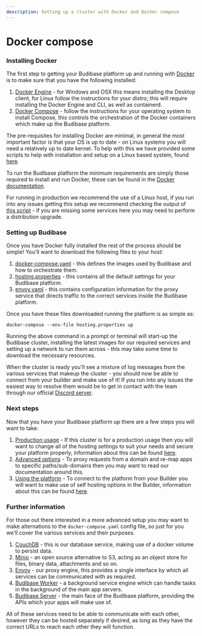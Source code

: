 ```yaml
---
description: Setting up a cluster with Docker and Docker compose
---
```


# Docker compose

### Installing Docker

The first step to getting your Budibase platform up and running with [Docker](https://www.docker.com/) is to make sure that you have the following installed:

1. [Docker Engine](https://docs.docker.com/engine/install/) - for Windows and OSX this means installing the Desktop client, for Linux follow the instructions for your distro; this will require installing the Docker Engine and CLI, as well as containerd.
2. [Docker Compose](https://docs.docker.com/compose/install/) - follow the instructions for your operating system to install Compose, this controls the orchestration of the Docker containers which make up the Budibase platform.

The pre-requisites for installing Docker are minimal, in general the most important factor is that your OS is up to date - on Linux systems you will need a relatively up to date kernel. To help with this we have provided some scripts to help with installation and setup on a Linux based system, found [here](https://github.com/Budibase/budibase/tree/master/hosting/scripts/linux).

To run the Budibase platform the minimum requirements are simply those required to install and run Docker, these can be found in the [Docker documentation](https://docs.docker.com/).

For running in production we recommend the use of a Linux host, if you run into any issues getting this setup we recommend checking the output of [this script](https://github.com/moby/moby/blob/master/contrib/check-config.sh) - if you are missing some services here you may need to perform a distribution upgrade.

### Setting up Budibase

Once you have Docker fully installed the rest of the process should be simple! You'll want to download the following files to your host:

1. [docker-compose.yaml](https://github.com/Budibase/budibase/blob/master/hosting/docker-compose.yaml) - this defines the images used by Budibase and how to orchestrate them.
2. [hosting.properties](https://github.com/Budibase/budibase/blob/master/hosting/hosting.properties) - this contains all the default settings for your Budibase platform.
3. [envoy.yaml](https://github.com/Budibase/budibase/blob/master/hosting/envoy.yaml) - this contains configuration information for the proxy service that directs traffic to the correct services inside the Budibase platform.

Once you have these files downloaded running the platform is as simple as:

```text
docker-compose --env-file hosting.properties up
```

Running the above command in a prompt or terminal will start-up the Budibase cluster, installing the latest images for our required services and setting up a network to run them across - this may take some time to download the necessary resources.

When the cluster is ready you'll see a mixture of log messages from the various services that makeup the cluster - you should now be able to connect from your builder and make use of it! If you run into any issues the easiest way to resolve them would be to get in contact with the team through our official [Discord server](https://discord.gg/aux3PNGTXz).

### Next steps

Now that you have your Budibase platform up there are a few steps you will want to take:

1. [Production usage](../hosting-settings.md) - If this cluster is for a production usage then you will want to change all of the hosting settings to suit your needs and secure your platform properly, information about this can be found [here](../hosting-settings.md).
2. [Advanced options](../advanced-options/) - To proxy requests from a domain and re-map apps to specific paths/sub-domains then you may want to read our documentation around this. 
3. [Using the platform](../builder-settings.md) - To connect to the platform from your Builder you will want to make use of self hosting options in the Builder, information about this can be found [here](../builder-settings.md).

### Further information

For those out there interested in a more advanced setup you may want to make alternations to the `docker-compose.yaml` config file, so just for you we'll cover the various services and their purposes.

1. [CouchDB](https://couchdb.apache.org/) - this is our database service, making use of a docker volume to persist data.
2. [Minio](https://min.io/) - an open source alternative to S3, acting as an object store for files, binary data, attachments and so on.
3. [Envoy](https://www.envoyproxy.io/) - our proxy engine, this provides a single interface by which all services can be communicated with as required.
4. [Budibase Worker](https://github.com/Budibase/budibase/tree/master/packages/worker) - a background service engine which can handle tasks in the background of the main app servers.
5. [Budibase Server](https://github.com/Budibase/budibase/tree/master/packages/server) - the main face of the Budibase platform, providing the APIs which your apps will make use of.

All of these services need to be able to communicate with each other, however they can be hosted separately if desired, as long as they have the correct URLs to reach each other they will function.

